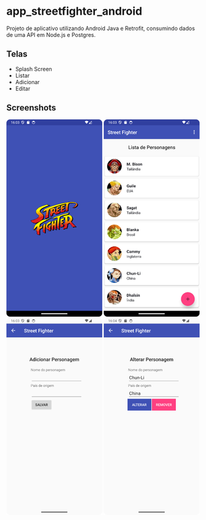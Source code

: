 # app_streetfighter_android

Projeto de aplicativo utilizando Android Java e Retrofit, consumindo dados de uma API em Node.js e Postgres.

## Telas
- Splash Screen
- Listar
- Adicionar
- Editar

## Screenshots
<img src="https://github.com/rlhorochovec/app_streetfighter_android/blob/develop/screenshots/splash_screen.png" width="250" /> <img src="https://github.com/rlhorochovec/app_streetfighter_android/blob/develop/screenshots/list_fighters.png" width="250" />
<img src="https://github.com/rlhorochovec/app_streetfighter_android/blob/develop/screenshots/create_fighter.png" width="250" /> <img src="https://github.com/rlhorochovec/app_streetfighter_android/blob/develop/screenshots/edit_fighter.png" width="250" />